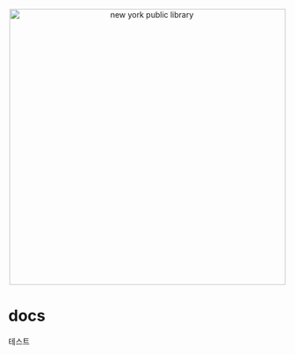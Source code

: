 <p align="center">
  <img width ="500" alt="new york public library" src="https://user-images.githubusercontent.com/286950/42619422-eec5011a-85f2-11e8-8415-78bd1ccc19b6.png"/>
</p>

# docs
테스트
